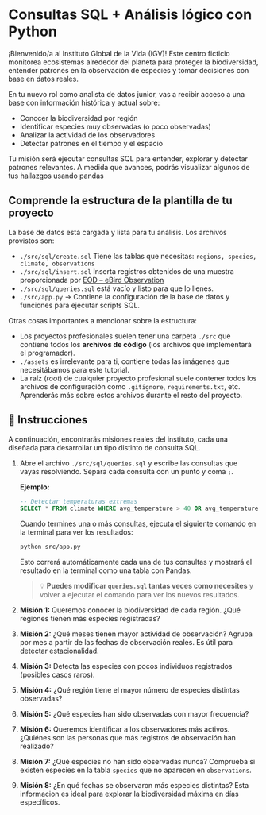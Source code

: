 # Consultas SQL + Análisis lógico con Python

¡Bienvenido/a al Instituto Global de la Vida (IGV)! Este centro ficticio monitorea ecosistemas alrededor del planeta para proteger la biodiversidad, entender patrones en la observación de especies y tomar decisiones con base en datos reales.

En tu nuevo rol como analista de datos junior, vas a recibir acceso a una base con información histórica y actual sobre:

- Conocer la biodiversidad por región
- Identificar especies muy observadas (o poco observadas)
- Analizar la actividad de los observadores
- Detectar patrones en el tiempo y el espacio

Tu misión será ejecutar consultas SQL para entender, explorar y detectar patrones relevantes. A medida que avances, podrás visualizar algunos de tus hallazgos usando pandas


## Comprende la estructura de la plantilla de tu proyecto

La base de datos está cargada y lista para tu análisis. Los archivos provistos son:

- `./src/sql/create.sql` Tiene las tablas que necesitas: `regions, species, climate, observations`
- `./src/sql/insert.sql` Inserta registros obtenidos de una muestra proporcionada por [EOD – eBird Observation](https://www.gbif.org/occurrence)
- `./src/sql/queries.sql` está vacío y listo para que lo llenes.
- `./src/app.py` → Contiene la configuración de la base de datos y funciones para ejecutar scripts SQL.

Otras cosas importantes a mencionar sobre la estructura:

- Los proyectos profesionales suelen tener una carpeta `./src` que contiene todos los **archivos de código** (los archivos que implementará el programador).
- `./assets` es irrelevante para ti, contiene todas las imágenes que necesitábamos para este tutorial.
- La raíz (*root*) de cualquier proyecto profesional suele contener todos los archivos de configuración como `.gitignore`, `requirements.txt`, etc. Aprenderás más sobre estos archivos durante el resto del proyecto.


## 📝 Instrucciones

A continuación, encontrarás misiones reales del instituto, cada una diseñada para desarrollar un tipo distinto de consulta SQL.

1. Abre el archivo `./src/sql/queries.sql` y escribe las consultas que vayas resolviendo. Separa cada consulta con un punto y coma `;`.

    **Ejemplo:**
    ```sql
    -- Detectar temperaturas extremas
    SELECT * FROM climate WHERE avg_temperature > 40 OR avg_temperature < -10;
    ```

    Cuando termines una o más consultas, ejecuta el siguiente comando en la terminal para ver los resultados:

    ```bash
    python src/app.py
    ```

    Esto correrá automáticamente cada una de tus consultas y mostrará el resultado en la terminal como una tabla con Pandas.

    > 💡 **Puedes modificar `queries.sql` tantas veces como necesites** y volver a ejecutar el comando para ver los nuevos resultados.


2. **Misión 1:** Queremos conocer la biodiversidad de cada región. ¿Qué regiones tienen más especies registradas?

3. **Misión 2:** ¿Qué meses tienen mayor actividad de observación? Agrupa por mes a partir de las fechas de observación reales. Es útil para detectar estacionalidad.

4. **Misión 3:** Detecta las especies con pocos individuos registrados (posibles casos raros).

5. **Misión 4:** ¿Qué región tiene el mayor número de especies distintas observadas?

6. **Misión 5:** ¿Qué especies han sido observadas con mayor frecuencia?
7. **Misión 6:** Queremos identificar a los observadores más activos. ¿Quiénes son las personas que más registros de observación han realizado?
8. **Misión 7:** ¿Qué especies no han sido observadas nunca? Comprueba si existen especies en la tabla `species` que no aparecen en `observations`.
9. **Misión 8:** ¿En qué fechas se observaron más especies distintas? Esta informacion es ideal para explorar la biodiversidad máxima en días específicos.






